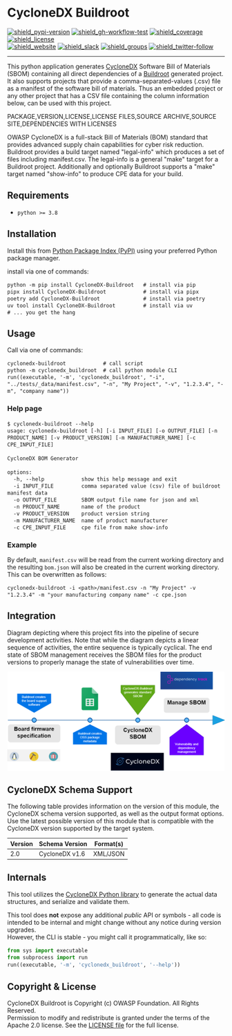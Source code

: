 # CycloneDX Buildroot

[![shield_pypi-version]][link_pypi]
[![shield_gh-workflow-test]][link_gh-workflow-test]
[![shield_coverage]][link_codacy]
[![shield_license]][license_file]  
[![shield_website]][link_website]
[![shield_slack]][link_slack]
[![shield_groups]][link_discussion]
[![shield_twitter-follow]][link_twitter]

----

This python application generates [CycloneDX][CDX_homepage] Software Bill of Materials
(SBOM) containing all direct dependencies of a [Buildroot][Buildroot_homepage] generated project.
It also supports projects that provide a comma-separated-values (.csv) file as a manifest of the software bill of materials.
Thus an embedded project or any other project that has a CSV file containing the column information below, can be used with this project.

  PACKAGE,VERSION,LICENSE,LICENSE FILES,SOURCE ARCHIVE,SOURCE SITE,DEPENDENCIES WITH LICENSES


OWASP CycloneDX is a full-stack Bill of Materials (BOM) standard that provides advanced supply chain capabilities for 
cyber risk reduction.
Buildroot provides a build target named "legal-info" which produces a set of files including manifest.csv. The legal-info
is a general "make" target for a Buildroot project. Additionally and optionally Buildroot supports a "make" target named
"show-info" to produce CPE data for your build.

## Requirements

* `python >= 3.8`

## Installation

Install this from [Python Package Index (PyPI)][link_pypi] using your preferred Python package manager.

install via one of commands:

```shell
python -m pip install CycloneDX-Buildroot   # install via pip
pipx install CycloneDX-Buildroot            # install via pipx
poetry add CycloneDX-Buildroot              # install via poetry
uv tool install CycloneDX-Buildroot         # install via uv
# ... you get the hang
````

## Usage

Call via one of commands:

```shell
cyclonedx-buildroot            # call script
python -m cyclonedx_buildroot  # call python module CLI
run((executable, '-m', 'cyclonedx_buildroot', "-i", "../tests/_data/manifest.csv", "-n", "My Project", "-v", "1.2.3.4", "-m", "company name"))

```

### Help page

```shellSession
$ cyclonedx-buildroot --help
usage: cyclonedx-buildroot [-h] [-i INPUT_FILE] [-o OUTPUT_FILE] [-n PRODUCT_NAME] [-v PRODUCT_VERSION] [-m MANUFACTURER_NAME] [-c CPE_INPUT_FILE]

CycloneDX BOM Generator

options:
  -h, --help            show this help message and exit
  -i INPUT_FILE         comma separated value (csv) file of buildroot manifest data
  -o OUTPUT_FILE        SBOM output file name for json and xml
  -n PRODUCT_NAME       name of the product
  -v PRODUCT_VERSION    product version string
  -m MANUFACTURER_NAME  name of product manufacturer
  -c CPE_INPUT_FILE     cpe file from make show-info
```

### Example

By default, `manifest.csv` will be read from the current working directory
and the resulting `bom.json` will also be created in the current working directory.  
This can be overwritten as follows:

```shell
cyclonedx-buildroot -i <path>/manifest.csv -n "My Project" -v "1.2.3.4" -m "your manufacturing company name" -c cpe.json
```

## Integration

Diagram depicting where this project fits into the pipeline of secure development activities. Note that while the diagram depicts a linear sequence of
activities, the entire sequence is typically cyclical. The end state of SBOM management receives the SBOM files for the product versions to properly
manage the state of vulnerabilities over time. 

![CycloneDX logo](https://github.com/CycloneDX/cyclonedx-buildroot/blob/main/build-Page-2.drawio.png)

## CycloneDX Schema Support

The following table provides information on the version of this module, the CycloneDX schema version supported, as well as the output format options.
Use the latest possible version of this module that is compatible with the CycloneDX version supported by the target system.

| Version | Schema Version | Format(s) |
|---------|----------------|-----------|
| 2.0     | CycloneDX v1.6 | XML/JSON |

## Internals

This tool utilizes the [CycloneDX Python library][cyclonedx-library] to generate the actual data structures, and serialize and validate them.

This tool does **not** expose any additional _public_ API or symbols - all code is intended to be internal and might change without any notice during version upgrades.  
However, the CLI is stable - you might call it programmatically, like so:
```python
from sys import executable
from subprocess import run
run((executable, '-m', 'cyclonedx_buildroot', '--help'))
```

## Copyright & License

CycloneDX Buildroot is Copyright (c) OWASP Foundation. All Rights Reserved.  
Permission to modify and redistribute is granted under the terms of the Apache 2.0 license. See the [LICENSE file][license_file] for the full license.



[shield_pypi-version]: https://img.shields.io/pypi/v/cyclonedx-buildroot?logo=Python&logoColor=white&label=PyPI "PyPI"
[shield_gh-workflow-test]: https://img.shields.io/github/actions/workflow/status/CycloneDX/cyclonedx-buildroot/python.yml?branch=main&logo=GitHub&logoColor=white "build"
[shield_coverage]: https://img.shields.io/codacy/coverage/40c1cf5710b14d4d81f2b60b3609d998?logo=Codacy&logoColor=white "test coverage"
[shield_license]: https://img.shields.io/github/license/CycloneDX/cyclonedx-buildroot?logo=open%20source%20initiative&logoColor=white "license"
[shield_website]: https://img.shields.io/badge/https://-cyclonedx.org-blue.svg "homepage"
[shield_slack]: https://img.shields.io/badge/slack-join-blue?logo=Slack&logoColor=white "slack join"
[shield_groups]: https://img.shields.io/badge/discussion-groups.io-blue.svg "groups discussion"
[shield_twitter-follow]: https://img.shields.io/badge/Twitter-follow-blue?logo=Twitter&logoColor=white "twitter follow"

[link_pypi]: https://pypi.org/project/cyclonedx-buildroot/
[link_gh-workflow-test]: https://github.com/CycloneDX/cyclonedx-buildroot/actions/workflows/python.yml?query=branch%3Amain
[link_codacy]: https://app.codacy.com/gh/CycloneDX/cyclonedx-buildroot
[link_website]: https://cyclonedx.org/
[link_slack]: https://cyclonedx.org/slack/invite
[link_discussion]: https://groups.io/g/CycloneDX
[link_twitter]: https://twitter.com/CycloneDX_Spec


[CDX_homepage]: https://cyclonedx.org
[Buildroot_homepage]: https://buildroot.org
[cyclonedx-library]: https://pypi.org/project/cyclonedx-python-lib

[license_file]: https://github.com/CycloneDX/cyclonedx-buildroot/blob/main/LICENSE
[contributing_file]: https://github.com/CycloneDX/cyclonedx-buildroot/blob/main/CONTRIBUTING.md
